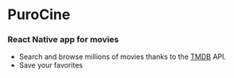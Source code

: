 # PuroCine
### React Native app for movies
- Search and browse millions of movies thanks to the [TMDB](https://www.themoviedb.org/) API.
- Save your favorites